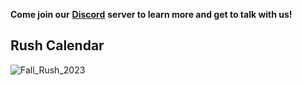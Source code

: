 **Come join our** [**Discord**](https://discord.gg/jtJyKUhCxj) **server to learn more and get to talk with us!**

## Rush Calendar

![Fall_Rush_2023](https://cdn.discordapp.com/attachments/879120591620292690/1151569663050915890/Untitled_Artwork.png)
